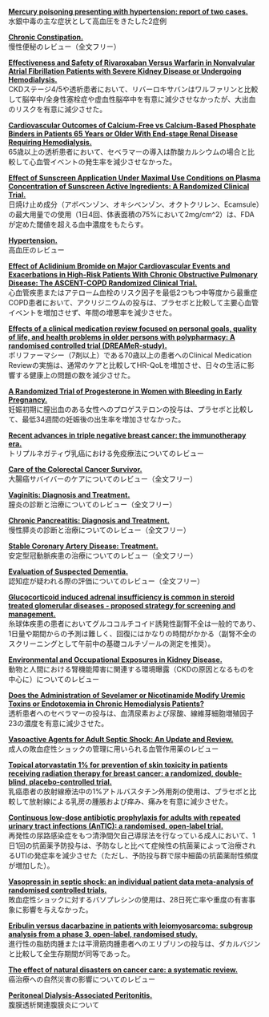 [**Mercury poisoning presenting with hypertension: report of two cases.**](https://www.ncbi.nlm.nih.gov/pubmed/31051143)  
水銀中毒の主な症状として高血圧をきたした2症例

[**Chronic Constipation.**](https://www.ncbi.nlm.nih.gov/pubmed/31054770)  
慢性便秘のレビュー（全文フリー）

[**Effectiveness and Safety of Rivaroxaban Versus Warfarin in Nonvalvular Atrial Fibrillation Patients with Severe Kidney Disease or Undergoing Hemodialysis.**](https://www.ncbi.nlm.nih.gov/pubmed/31054829)  
CKDステージ4/5や透析患者において、リバーロキサバンはワルファリンと比較して脳卒中/全身性塞栓症や虚血性脳卒中を有意に減少させなかったが、大出血のリスクを有意に減少させた。

[**Cardiovascular Outcomes of Calcium-Free vs Calcium-Based Phosphate Binders in Patients 65 Years or Older With End-stage Renal Disease Requiring Hemodialysis.**](https://www.ncbi.nlm.nih.gov/pubmed/31058913)  
65歳以上の透析患者において、セベラマーの導入は酢酸カルシウムの場合と比較して心血管イベントの発生率を減少させなかった。

[**Effect of Sunscreen Application Under Maximal Use Conditions on Plasma Concentration of Sunscreen Active Ingredients: A Randomized Clinical Trial.**](https://www.ncbi.nlm.nih.gov/pubmed/31058986)  
日焼け止め成分（アボベンゾン、オキシベンゾン、オクトクリレン、Ecamsule）の最大用量での使用（1日4回、体表面積の75%において2mg/cm^2）は、FDAが定めた閾値を超える血中濃度をもたらす。

[**Hypertension.**](https://www.ncbi.nlm.nih.gov/pubmed/31060074)  
高血圧のレビュー

[**Effect of Aclidinium Bromide on Major Cardiovascular Events and Exacerbations in High-Risk Patients With Chronic Obstructive Pulmonary Disease: The ASCENT-COPD Randomized Clinical Trial.**](https://www.ncbi.nlm.nih.gov/pubmed/31063575)  
心血管疾患またはアテローム血栓のリスク因子を最低2つもつ中等度から最重症COPD患者において、アクリジニウムの投与は、プラセボと比較して主要心血管イベントを増加させず、年間の増悪率を減少させた。

[**Effects of a clinical medication review focused on personal goals, quality of life, and health problems in older persons with polypharmacy: A randomised controlled trial (DREAMeR-study).**](https://www.ncbi.nlm.nih.gov/pubmed/31067214)  
ポリファーマシー（7剤以上）である70歳以上の患者へのClinical Medication Reviewの実施は、通常のケアと比較してHR-QoLを増加させ、日々の生活に影響する健康上の問題の数を減少させた。

[**A Randomized Trial of Progesterone in Women with Bleeding in Early Pregnancy.**](https://www.ncbi.nlm.nih.gov/pubmed/31067371)  
妊娠初期に膣出血のある女性へのプロゲステロンの投与は、プラセボと比較して、最低34週間の妊娠後の出生率を増加させなかった。

[**Recent advances in triple negative breast cancer: the immunotherapy era.**](https://www.ncbi.nlm.nih.gov/pubmed/31068190)  
トリプルネガティヴ乳癌における免疫療法についてのレビュー

[**Care of the Colorectal Cancer Survivor.**](https://www.ncbi.nlm.nih.gov/pubmed/29671505)  
大腸癌サバイバーのケアについてのレビュー（全文フリー）

[**Vaginitis: Diagnosis and Treatment.**](https://www.ncbi.nlm.nih.gov/pubmed/29671516)  
膣炎の診断と治療についてのレビュー（全文フリー）

[**Chronic Pancreatitis: Diagnosis and Treatment.**](https://www.ncbi.nlm.nih.gov/pubmed/29671537)  
慢性膵炎の診断と治療についてのレビュー（全文フリー）

[**Stable Coronary Artery Disease: Treatment.**](https://www.ncbi.nlm.nih.gov/pubmed/29671538)  
安定型冠動脈疾患の治療についてのレビュー（全文フリー）

[**Evaluation of Suspected Dementia.**](https://www.ncbi.nlm.nih.gov/pubmed/29671539)  
認知症が疑われる際の評価についてのレビュー（全文フリー）

[**Glucocorticoid induced adrenal insufficiency is common in steroid treated glomerular diseases - proposed strategy for screening and management.**](https://www.ncbi.nlm.nih.gov/pubmed/31060510)  
糸球体疾患の患者においてグルココルチコイド誘発性副腎不全は一般的であり、1日量や期間からの予測は難しく、回復にはかなりの時間がかかる（副腎不全のスクリーニングとして午前中の基礎コルチゾールの測定を推奨）。

[**Environmental and Occupational Exposures in Kidney Disease.**](https://www.ncbi.nlm.nih.gov/pubmed/31054622)  
動物と人間における腎機能障害に関連する環境曝露（CKDの原因となるものを中心に）についてのレビュー

[**Does the Administration of Sevelamer or Nicotinamide Modify Uremic Toxins or Endotoxemia in Chronic Hemodialysis Patients?**](https://www.ncbi.nlm.nih.gov/pubmed/31062264)  
透析患者へのセベラマーの投与は、血清尿素および尿酸、線維芽細胞増殖因子23の濃度を有意に減少させた。

[**Vasoactive Agents for Adult Septic Shock: An Update and Review.**](https://www.ncbi.nlm.nih.gov/pubmed/31057085)  
成人の敗血症性ショックの管理に用いられる血管作用薬のレビュー

[**Topical atorvastatin 1% for prevention of skin toxicity in patients receiving radiation therapy for breast cancer: a randomized, double-blind, placebo-controlled trial.**](https://www.ncbi.nlm.nih.gov/pubmed/30291370)  
乳癌患者の放射線療法中の1%アトルバスタチン外用剤の使用は、プラセボと比較して放射線による乳房の腫脹および痒み、痛みを有意に減少させた。

[**Continuous low-dose antibiotic prophylaxis for adults with repeated urinary tract infections (AnTIC): a randomised, open-label trial.**](https://www.ncbi.nlm.nih.gov/pubmed/30037647)  
再発性の尿路感染症をもつ清浄間欠自己導尿法を行なっている成人において、1日1回の抗菌薬予防投与は、予防なしと比べて症候性の抗菌薬によって治療されるUTIの発症率を減少させた（ただし、予防投与群で尿中細菌の抗菌薬耐性頻度が増加した）。 

[**Vasopressin in septic shock: an individual patient data meta-analysis of randomised controlled trials.**](https://www.ncbi.nlm.nih.gov/pubmed/31062052)  
敗血症性ショックに対するバソプレシンの使用は、28日死亡率や重度の有害事象に影響を与えなかった。

[**Eribulin versus dacarbazine in patients with leiomyosarcoma: subgroup analysis from a phase 3, open-label, randomised study.**](https://www.ncbi.nlm.nih.gov/pubmed/31065111)  
進行性の脂肪肉腫または平滑筋肉腫患者へのエリブリンの投与は、ダカルバジンと比較して全生存期間が同等であった。

[**The effect of natural disasters on cancer care: a systematic review.**](https://www.ncbi.nlm.nih.gov/pubmed/30191852)  
癌治療への自然災害の影響についてのレビュー

[**Peritoneal Dialysis-Associated Peritonitis.**](https://www.ncbi.nlm.nih.gov/pubmed/31068338)  
腹膜透析関連腹膜炎について